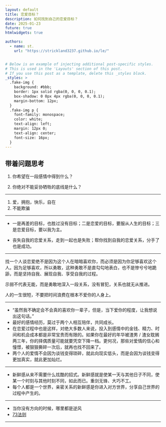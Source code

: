 ```yaml
---
layout: default
title: 恋爱目标？
description: 如何找到自己的恋爱目标？
date: 2025-01-23
future: true
htmlwidgets: true

authors:
  - name: st.
    url: "https://strickland3237.github.io/le/"


# Below is an example of injecting additional post-specific styles.
# This is used in the 'Layouts' section of this post.
# If you use this post as a template, delete this _styles block.
_styles: >
  .fake-img {
    background: #bbb;
    border: 1px solid rgba(0, 0, 0, 0.1);
    box-shadow: 0 0px 4px rgba(0, 0, 0, 0.1);
    margin-bottom: 12px;
  }
  .fake-img p {
    font-family: monospace;
    color: white;
    text-align: left;
    margin: 12px 0;
    text-align: center;
    font-size: 16px;
  }
---
```


## 带着问题思考

1. 你希望在一段感情中得到什么？

2. 你绝对不能妥协牺牲的底线是什么？

---
1. 爱，拥抱，快乐，自在
2. 不能欺骗

---

- 一是再差的目标，也胜过没有目标；二是恋爱的目标，要服从人生的目标；三是恋爱目标，要以我为主。

- 丧失自我的恋爱关系，走到一起也是失败；帮你找到自我的恋爱关系，分手了也是成功。


---
找一个人谈恋爱绝不是因为这个人在暗暗喜欢你，而必须是因为你足够喜欢这个人。因为足够喜欢，所以勇敢，这种勇敢不是直勾勾地表白，也不是惨兮兮地跪舔，而是坚持自我、展现自我、享受自我的过程。

示弱不代表无能，而是勇敢地深入一段关系，没有冒犯，关系也就无从推进。

人的一生很短，不要把时间浪费在根本不爱你的人身上。

---

- “虽然我不确定会不会真的喜欢你一辈子，但是，当下爱你的程度，让我想说出这句话。”
- 最好的感情经历，莫过于两个人相互陪伴，共同成长。
- 在恋爱过程中也是这样，对绝大多数人来说，投入到感情中的金钱、精力、时间和机会成本都是非常宝贵而有限的。如果你在最好的年华被渣男 / 渣女耽搁两三年，你的择偶质量可能就要凭空下降一档。更何况，那些对爱情的信心和憧憬，被狠狠撕碎一次后，就再也找不回来了。
- 两个人的爱情不会因为谈钱变得琐碎，就此向现实低头，而是会因为谈钱变得更加真实，就此更加灿烂。

---

- 新鲜感从来不需要什么炫酷的招式。新鲜感就是使某一天与其他日子不同，使某一个时刻与其他时刻不同，如此而已。重剑无锋、大巧不工。
- 每个人都是一个世界，亲密关系的新鲜感是你进入对方世界，分享自己世界的过程中产生的。

---

- 当你没有方向的时候，哪里都是逆风
- [73法则](https://linux.do/t/topic/410107/2)
---